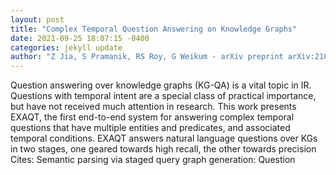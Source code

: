 ```yaml
--- 
layout: post 
title: "Complex Temporal Question Answering on Knowledge Graphs" 
date: 2021-09-25 18:07:15 -0400 
categories: jekyll update 
author: "Z Jia, S Pramanik, RS Roy, G Weikum - arXiv preprint arXiv:2109.08935, 2021" 
--- 
```

Question answering over knowledge graphs (KG-QA) is a vital topic in IR. Questions with temporal intent are a special class of practical importance, but have not received much attention in research. This work presents EXAQT, the first end-to-end system for answering complex temporal questions that have multiple entities and predicates, and associated temporal conditions. EXAQT answers natural language questions over KGs in two stages, one geared towards high recall, the other towards precision Cites: Semantic parsing via staged query graph generation: Question
